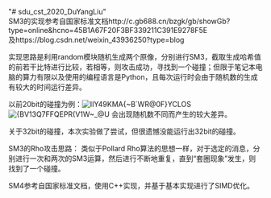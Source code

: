"# sdu_cst_2020_DuYangLiu"  
SM3的实现参考自国家标准文档http://c.gb688.cn/bzgk/gb/showGb?type=online&hcno=45B1A67F20F3BF339211C391E9278F5E    
及https://blog.csdn.net/weixin_43936250?type=blog

实现思路是利用random模块随机生成两个原像，分别进行SM3，截取生成哈希值的前若干比特进行比较，若相等，则攻击成功，寻找到一个碰撞；但限于笔记本电脑的算力有限以及使用的编程语言是Python，且每次运行时会由于随机数的生成有较大的时间运行差异。

以前20bit的碰撞为例：![IIY49KMA{~B`WR@0F}YCLOS](https://user-images.githubusercontent.com/105497838/179647606-44853422-7794-4c0a-a1f7-c6cf9532ad60.png)
![{BV13$Q7FFQEPR(V$1W~_@U](https://user-images.githubusercontent.com/105497838/179647663-2c71669a-c56e-4d7e-ad31-de325e1bf7fc.png)
会出现随机数不同而产生的较大差异。

关于32bit的碰撞，本次实验做了尝试，但很遗憾没能运行出32bit的碰撞。

SM3的Rho攻击思路：
  类似于Pollard Rho算法的思想一样，对于选定的消息，分别进行一次和两次的SM3运算，然后进行不断地重复，直到“套圈现象”发生，则找到了一个碰撞。


SM4参考自国家标准文档，使用C++实现，并基于基本实现进行了SIMD优化。

